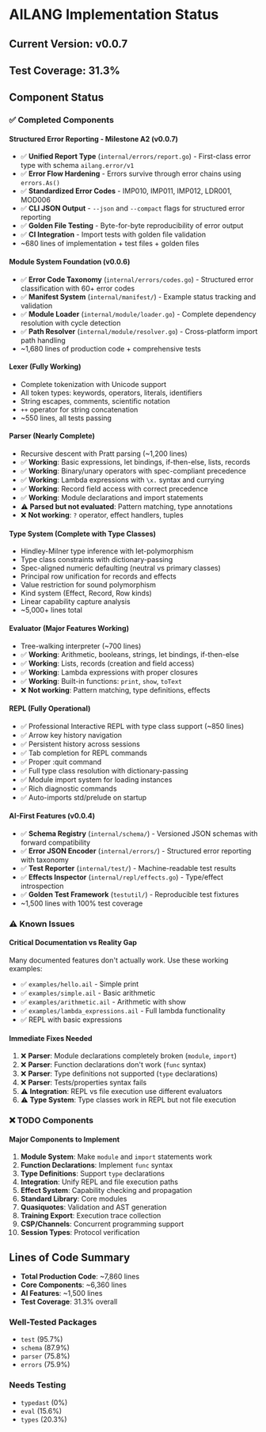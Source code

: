 # AILANG Implementation Status

## Current Version: v0.0.7

## Test Coverage: 31.3%

## Component Status

### ✅ Completed Components

#### **Structured Error Reporting - Milestone A2** (v0.0.7)
- ✅ **Unified Report Type** (`internal/errors/report.go`) - First-class error type with schema `ailang.error/v1`
- ✅ **Error Flow Hardening** - Errors survive through error chains using `errors.As()`
- ✅ **Standardized Error Codes** - IMP010, IMP011, IMP012, LDR001, MOD006
- ✅ **CLI JSON Output** - `--json` and `--compact` flags for structured error reporting
- ✅ **Golden File Testing** - Byte-for-byte reproducibility of error output
- ✅ **CI Integration** - Import tests with golden file validation
- ~680 lines of implementation + test files + golden files

#### **Module System Foundation** (v0.0.6)
- ✅ **Error Code Taxonomy** (`internal/errors/codes.go`) - Structured error classification with 60+ error codes
- ✅ **Manifest System** (`internal/manifest/`) - Example status tracking and validation
- ✅ **Module Loader** (`internal/module/loader.go`) - Complete dependency resolution with cycle detection
- ✅ **Path Resolver** (`internal/module/resolver.go`) - Cross-platform import path handling
- ~1,680 lines of production code + comprehensive tests

#### **Lexer** (Fully Working)
- Complete tokenization with Unicode support
- All token types: keywords, operators, literals, identifiers
- String escapes, comments, scientific notation
- `++` operator for string concatenation
- ~550 lines, all tests passing

#### **Parser** (Nearly Complete) 
- Recursive descent with Pratt parsing (~1,200 lines)
- ✅ **Working**: Basic expressions, let bindings, if-then-else, lists, records
- ✅ **Working**: Binary/unary operators with spec-compliant precedence
- ✅ **Working**: Lambda expressions with `\x.` syntax and currying
- ✅ **Working**: Record field access with correct precedence
- ✅ **Working**: Module declarations and import statements
- ⚠️ **Parsed but not evaluated**: Pattern matching, type annotations
- ❌ **Not working**: `?` operator, effect handlers, tuples

#### **Type System** (Complete with Type Classes)
- Hindley-Milner type inference with let-polymorphism
- Type class constraints with dictionary-passing
- Spec-aligned numeric defaulting (neutral vs primary classes)
- Principal row unification for records and effects
- Value restriction for sound polymorphism
- Kind system (Effect, Record, Row kinds)
- Linear capability capture analysis
- ~5,000+ lines total

#### **Evaluator** (Major Features Working)
- Tree-walking interpreter (~700 lines)
- ✅ **Working**: Arithmetic, booleans, strings, let bindings, if-then-else
- ✅ **Working**: Lists, records (creation and field access)
- ✅ **Working**: Lambda expressions with proper closures
- ✅ **Working**: Built-in functions: `print`, `show`, `toText`
- ❌ **Not working**: Pattern matching, type definitions, effects

#### **REPL** (Fully Operational)
- ✅ Professional Interactive REPL with type class support (~850 lines)
- ✅ Arrow key history navigation
- ✅ Persistent history across sessions
- ✅ Tab completion for REPL commands
- ✅ Proper :quit command
- ✅ Full type class resolution with dictionary-passing
- ✅ Module import system for loading instances
- ✅ Rich diagnostic commands
- ✅ Auto-imports std/prelude on startup

#### **AI-First Features** (v0.0.4)
- ✅ **Schema Registry** (`internal/schema/`) - Versioned JSON schemas with forward compatibility
- ✅ **Error JSON Encoder** (`internal/errors/`) - Structured error reporting with taxonomy
- ✅ **Test Reporter** (`internal/test/`) - Machine-readable test results
- ✅ **Effects Inspector** (`internal/repl/effects.go`) - Type/effect introspection
- ✅ **Golden Test Framework** (`testutil/`) - Reproducible test fixtures
- ~1,500 lines with 100% test coverage

### ⚠️ Known Issues

#### Critical Documentation vs Reality Gap
Many documented features don't actually work. Use these working examples:
- ✅ `examples/hello.ail` - Simple print
- ✅ `examples/simple.ail` - Basic arithmetic  
- ✅ `examples/arithmetic.ail` - Arithmetic with show
- ✅ `examples/lambda_expressions.ail` - Full lambda functionality
- ✅ REPL with basic expressions

#### Immediate Fixes Needed
1. ❌ **Parser**: Module declarations completely broken (`module`, `import`)
2. ❌ **Parser**: Function declarations don't work (`func` syntax)
3. ❌ **Parser**: Type definitions not supported (`type` declarations)
4. ❌ **Parser**: Tests/properties syntax fails
5. ⚠️ **Integration**: REPL vs file execution use different evaluators
6. ⚠️ **Type System**: Type classes work in REPL but not file execution

### ❌ TODO Components

#### Major Components to Implement
1. **Module System**: Make `module` and `import` statements work
2. **Function Declarations**: Implement `func` syntax
3. **Type Definitions**: Support `type` declarations
4. **Integration**: Unify REPL and file execution paths
5. **Effect System**: Capability checking and propagation
6. **Standard Library**: Core modules
7. **Quasiquotes**: Validation and AST generation
8. **Training Export**: Execution trace collection
9. **CSP/Channels**: Concurrent programming support
10. **Session Types**: Protocol verification

## Lines of Code Summary

- **Total Production Code**: ~7,860 lines
- **Core Components**: ~6,360 lines
- **AI Features**: ~1,500 lines
- **Test Coverage**: 31.3% overall

### Well-Tested Packages
- `test` (95.7%)
- `schema` (87.9%)
- `parser` (75.8%)
- `errors` (75.9%)

### Needs Testing
- `typedast` (0%)
- `eval` (15.6%)
- `types` (20.3%)